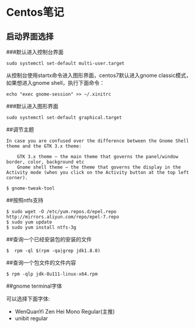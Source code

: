 Centos笔记
=============================================================================


启动界面选择
-----------------------------------------------------------------------------

###默认进入控制台界面


```
sudo systemctl set-default multi-user.target 
```

从控制台使用startx命令进入图形界面，centos7默认进入gnome classic模式，如果想进入gnome shell，执行下面命令：

```
echo "exec gnome-session" >> ~/.xinitrc
```


###默认进入图形界面

```
sudo systemctl set-default graphical.target
```

##调节主题


```
In case you are confused over the difference between the Gnome Shell theme and the GTK 3.x theme:

    GTK 3.x theme – the main theme that governs the panel/window border, color, background etc
    Gnome shell theme – the theme that governs the display in the Activity mode (when you click on the Activity button at the top left corner).
```

```
$ gnome-tweak-tool 
```


##按照ntfs支持


```
$ sudo wget -O /etc/yum.repos.d/epel.repo http://mirrors.aliyun.com/repo/epel-7.repo
$ sudo yum update
$ sudo yum install ntfs-3g
```

##查询一个已经安装包的安装的文件

```
$  rpm -ql $(rpm -qa|grep jdk1.8.0)
```


##查询一个包文件的文件内容 

```
$ rpm -qlp jdk-8u111-linux-x64.rpm 
```


##gnome terminal字体


可以选择下面字体:

* WenQuanYi Zen Hei Mono Regular(主推)
* unibit regular










